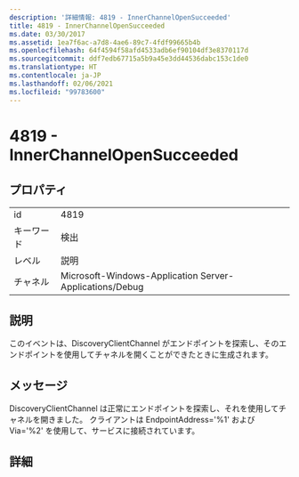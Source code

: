 ```yaml
---
description: '詳細情報: 4819 - InnerChannelOpenSucceeded'
title: 4819 - InnerChannelOpenSucceeded
ms.date: 03/30/2017
ms.assetid: 1ea7f6ac-a7d8-4ae6-89c7-4fdf99665b4b
ms.openlocfilehash: 64f4594f58afd4533adb6ef90104df3e8370117d
ms.sourcegitcommit: ddf7edb67715a5b9a45e3dd44536dabc153c1de0
ms.translationtype: HT
ms.contentlocale: ja-JP
ms.lasthandoff: 02/06/2021
ms.locfileid: "99783600"
---
```

# <a name="4819---innerchannelopensucceeded"></a>4819 - InnerChannelOpenSucceeded

## <a name="properties"></a>プロパティ  
  
|||  
|-|-|  
|id|4819|  
|キーワード|検出|  
|レベル|説明|  
|チャネル|Microsoft-Windows-Application Server-Applications/Debug|  
  
## <a name="description"></a>説明  

 このイベントは、DiscoveryClientChannel がエンドポイントを探索し、そのエンドポイントを使用してチャネルを開くことができたときに生成されます。  
  
## <a name="message"></a>メッセージ  

 DiscoveryClientChannel は正常にエンドポイントを探索し、それを使用してチャネルを開きました。 クライアントは EndpointAddress='%1' および Via='%2' を使用して、サービスに接続されています。  
  
## <a name="details"></a>詳細
